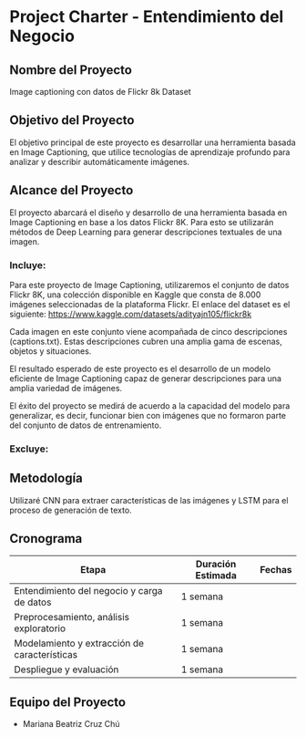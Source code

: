 # Project Charter - Entendimiento del Negocio

## Nombre del Proyecto

Image captioning con datos de Flickr 8k Dataset

## Objetivo del Proyecto

El objetivo principal de este proyecto es desarrollar una herramienta basada en Image Captioning, que utilice tecnologías de aprendizaje profundo para analizar y describir automáticamente imágenes. 

## Alcance del Proyecto
El proyecto abarcará el diseño y desarrollo de una herramienta basada en Image Captioning en base a los datos Flickr 8K. Para esto se utilizarán métodos de Deep Learning para generar descripciones textuales de una imagen.

### Incluye:

Para este proyecto de Image Captioning, utilizaremos el conjunto de datos Flickr 8K, una colección disponible en Kaggle que consta de 8.000 imágenes seleccionadas de la plataforma Flickr. El enlace del dataset es el siguiente:
https://www.kaggle.com/datasets/adityajn105/flickr8k

Cada imagen en este conjunto viene acompañada de cinco descripciones (captions.txt). Estas descripciones cubren una amplia gama de escenas, objetos y situaciones. 

El resultado esperado de este proyecto es el desarrollo de un modelo eficiente de Image Captioning capaz de generar descripciones para una amplia variedad de imágenes. 

El éxito del proyecto se medirá de acuerdo a la capacidad del modelo para generalizar, es decir, funcionar bien con imágenes que no formaron parte del conjunto de datos de entrenamiento.

### Excluye:



## Metodología

Utilizaré CNN para extraer características de las imágenes y LSTM para el proceso de generación de texto.

## Cronograma

| Etapa | Duración Estimada | Fechas |
|------|---------|-------|
| Entendimiento del negocio y carga de datos | 1 semana
| Preprocesamiento, análisis exploratorio | 1 semana 
| Modelamiento y extracción de características | 1 semana
| Despliegue y evaluación | 1 semana

## Equipo del Proyecto

- Mariana Beatriz Cruz Chú
